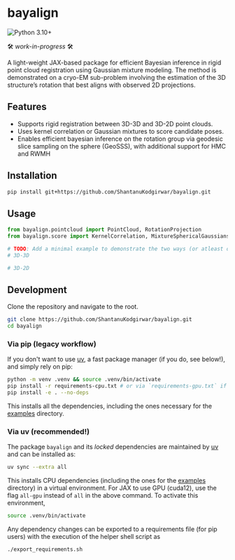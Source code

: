 # bayalign
![Python 3.10+](https://img.shields.io/badge/Python-3.10%2B-blue?logo=python&logoColor=white)

🛠️ *work-in-progress* 🛠️

A light-weight JAX-based package for efficient Bayesian inference in rigid point cloud registration using Gaussian mixture modeling. The method is demonstrated on a cryo-EM sub-problem involving the estimation of the 3D structure’s rotation that best aligns with observed 2D projections. 

## Features
- Supports rigid registration between 3D-3D and 3D-2D point clouds.
- Uses kernel correlation or Gaussian mixtures to score candidate poses.
- Enables efficient bayesian inference on the rotation group via geodesic slice sampling on the sphere (GeoSSS), with additional support for HMC and RWMH 

## Installation

```bash
pip install git+https://github.com/ShantanuKodgirwar/bayalign.git
```

## Usage

```python
from bayalign.pointcloud import PointCloud, RotationProjection
from bayalign.score import KernelCorrelation, MixtureSphericalGaussians

# TODO: Add a minimal example to demonstrate the two ways (or atleast one)
# 3D-3D

# 3D-2D
```

## Development

Clone the repository and navigate to the root.

```bash
git clone https://github.com/ShantanuKodgirwar/bayalign.git
cd bayalign
```

### Via pip (legacy workflow)

If you don't want to use [uv](https://github.com/astral-sh/uv), a fast package manager (if you do, see below!), and simply rely on pip:

```bash
python -m venv .venv && source .venv/bin/activate
pip install -r requirements-cpu.txt # or via `requirements-gpu.txt` if you have a GPU with cuda12
pip install -e . --no-deps
```

This installs all the dependencies, including the ones necessary for the [examples](examples/) directory.

### Via uv (recommended!)

The package `bayalign` and its *locked* dependencies are maintained by [uv](https://github.com/astral-sh/uv) and can be installed as:

```bash
uv sync --extra all
```
This installs CPU dependencies (including the ones for the [examples](examples/) directory) in a virtual environment. For JAX to use GPU (cuda12), use the flag `all-gpu` instead of `all` in the above command. To activate this environment, 

```bash
source .venv/bin/activate
```

Any dependency changes can be exported to a requirements file (for pip users) with the execution of the helper shell script as 

```bash
./export_requirements.sh
```

